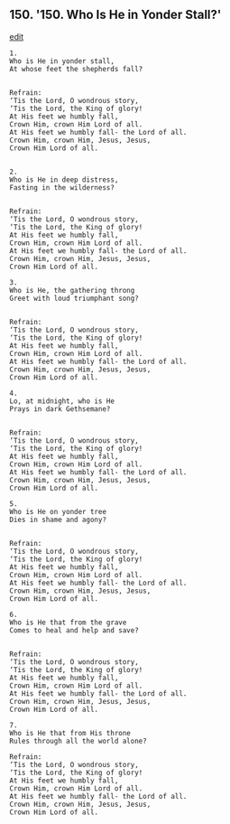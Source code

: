 
## 150.  '150. Who Is He in Yonder Stall?'
[edit](https://docs.google.com/document/d/1sUA9SHSfWcLIriWUPYsAKcMaj9sq0rUc/edit?mode=html)






    1.
    Who is He in yonder stall,
    At whose feet the shepherds fall?


    Refrain:
    ‘Tis the Lord, O wondrous story,
    ‘Tis the Lord, the King of glory!
    At His feet we humbly fall,
    Crown Him, crown Him Lord of all.
    At His feet we humbly fall- the Lord of all.
    Crown Him, crown Him, Jesus, Jesus,
    Crown Him Lord of all.


    2.
    Who is He in deep distress,
    Fasting in the wilderness?


    Refrain:
    ‘Tis the Lord, O wondrous story,
    ‘Tis the Lord, the King of glory!
    At His feet we humbly fall,
    Crown Him, crown Him Lord of all.
    At His feet we humbly fall- the Lord of all.
    Crown Him, crown Him, Jesus, Jesus,
    Crown Him Lord of all.

    3.
    Who is He, the gathering throng
    Greet with loud triumphant song?


    Refrain:
    ‘Tis the Lord, O wondrous story,
    ‘Tis the Lord, the King of glory!
    At His feet we humbly fall,
    Crown Him, crown Him Lord of all.
    At His feet we humbly fall- the Lord of all.
    Crown Him, crown Him, Jesus, Jesus,
    Crown Him Lord of all.

    4.
    Lo, at midnight, who is He
    Prays in dark Gethsemane?


    Refrain:
    ‘Tis the Lord, O wondrous story,
    ‘Tis the Lord, the King of glory!
    At His feet we humbly fall,
    Crown Him, crown Him Lord of all.
    At His feet we humbly fall- the Lord of all.
    Crown Him, crown Him, Jesus, Jesus,
    Crown Him Lord of all.

    5.
    Who is He on yonder tree
    Dies in shame and agony?


    Refrain:
    ‘Tis the Lord, O wondrous story,
    ‘Tis the Lord, the King of glory!
    At His feet we humbly fall,
    Crown Him, crown Him Lord of all.
    At His feet we humbly fall- the Lord of all.
    Crown Him, crown Him, Jesus, Jesus,
    Crown Him Lord of all.

    6.
    Who is He that from the grave
    Comes to heal and help and save?


    Refrain:
    ‘Tis the Lord, O wondrous story,
    ‘Tis the Lord, the King of glory!
    At His feet we humbly fall,
    Crown Him, crown Him Lord of all.
    At His feet we humbly fall- the Lord of all.
    Crown Him, crown Him, Jesus, Jesus,
    Crown Him Lord of all.

    7.
    Who is He that from His throne
    Rules through all the world alone?

    Refrain:
    ‘Tis the Lord, O wondrous story,
    ‘Tis the Lord, the King of glory!
    At His feet we humbly fall,
    Crown Him, crown Him Lord of all.
    At His feet we humbly fall- the Lord of all.
    Crown Him, crown Him, Jesus, Jesus,
    Crown Him Lord of all.

